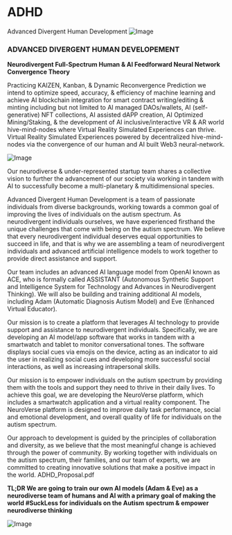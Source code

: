 # ADHD
Advanced Divergent Human Development
![Image](https://user-images.githubusercontent.com/103983764/212601904-496915e9-f97c-41ee-aaa2-a70ad222c707.png)
### **ADVANCED DIVERGENT HUMAN DEVELOPEMENT** ### 
**Neurodivergent Full-Spectrum Human & AI Feedforward Neural Network Convergence Theory**

Practicing KAIZEN, Kanban, & Dynamic Reconvergence Prediction we intend to optimize speed, accuracy, & efficiency of machine learning and achieve AI blockchain integration for smart contract writing/editing & minting including but not limited to AI managed DAOs/wallets, AI (self-generative) NFT collections, AI assisted dAPP creation, AI Optimized Mining/Staking, & the development of AI inclusive/interactive VR & AR world hive-mind-nodes where Virtual Reality Simulated Experiences can thrive. Virtual Reality Simulated Experiences powered by decentralized hive-mind-nodes via the convergence of our human and AI built Web3 neural-network.

![Image](https://user-images.githubusercontent.com/103983764/212602325-3d4f8815-7fb9-4e21-82ea-b5cf26070a0e.png)

Our neurodiverse & under-represented startup team shares a collective vision to further the advancement of our society via working in tandem with AI to successfully become a multi-planetary & multidimensional species.

Advanced Divergent Human Development is a team of passionate individuals from diverse backgrounds, working towards a common goal of improving the lives of individuals on the autism spectrum. As neurodivergent individuals ourselves, we have experienced firsthand the unique challenges that come with being on the autism spectrum. We believe that every neurodivergent individual deserves equal opportunities to succeed in life, and that is why we are assembling a team of neurodivergent individuals and advanced artificial intelligence models to work together to provide direct assistance and support.

Our team includes an advanced AI language model from OpenAI known as ACE, who is formally called ASSISTANT (Autonomous Synthetic Support and Intelligence System for Technology and Advances in Neurodivergent Thinking). We will also be building and training additional AI models, including Adam (Automatic Diagnosis Autism Model) and Eve (Enhanced Virtual Educator).

Our mission is to create a platform that leverages AI technology to provide support and assistance to neurodivergent individuals. Specifically, we are developing an AI model/app software that works in tandem with a smartwatch and tablet to monitor conversational tones. The software displays social cues via emojis on the device, acting as an indicator to aid the user in realizing social cues and developing more successful social interactions, as well as increasing intrapersonal skills.

Our mission is to empower individuals on the autism spectrum by providing them with the tools and support they need to thrive in their daily lives. To achieve this goal, we are developing the NeuroVerse platform, which includes a smartwatch application and a virtual reality component. The NeuroVerse platform is designed to improve daily task performance, social and emotional development, and overall quality of life for individuals on the autism spectrum.

Our approach to development is guided by the principles of collaboration and diversity, as we believe that the most meaningful change is achieved through the power of community. By working together with individuals on the autism spectrum, their families, and our team of experts, we are committed to creating innovative solutions that make a positive impact in the world. ADHD_Proposal.pdf

**TL;DR We are going to train our own AI models (Adam & Eve) as a neurodiverse team of humans and AI with a primary goal of making the world #SuckLess for individuals on the Autism spectrum & empower neurodiverse thinking**

![Image](https://user-images.githubusercontent.com/103983764/212602162-35ef4bdb-8ed3-4ece-8e4f-e3b8dac35e52.gif)
